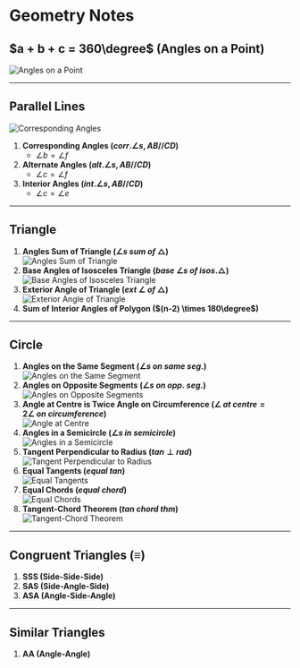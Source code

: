 # Geometry Notes

## $a + b + c = 360\degree$ (Angles on a Point)
![Angles on a Point](../img/angles-360.svg)

---

## Parallel Lines
 ![Corresponding Angles](../img/corresponding-angles.svg)
1. **Corresponding Angles ($corr.\angle s, AB // CD$)**  
	- $\angle b=\angle f$
2. **Alternate Angles ($alt.\angle s, AB // CD$)** 
	- $\angle c=\angle f$
3. **Interior Angles ($int.\angle s, AB // CD$)**
	- $\angle c=\angle e$

---

## Triangle
1. **Angles Sum of Triangle ($\angle s\ sum\ of\ \triangle$)**  
   ![Angles Sum of Triangle](../img/triangle-180-proof.svg)  
2. **Base Angles of Isosceles Triangle ($base\ \angle s\ of\ isos.\triangle$)**  
   ![Base Angles of Isosceles Triangle](../img/triangle-isosceles.svg)
3. **Exterior Angle of Triangle ($ext\ \angle\ of\ \triangle$)**  
   ![Exterior Angle of Triangle](../img/exterior-angle-theorem.svg)
4. **Sum of Interior Angles of Polygon ($(n-2) \times 180\degree$)** 

---

## Circle
1. **Angles on the Same Segment ($\angle s\ on\ same\ seg.$)**  
   ![Angles on the Same Segment](../img/inscribed-angle-2.svg)
2. **Angles on Opposite Segments ($\angle s\ on\ opp.\ seg.$)**  
   ![Angles on Opposite Segments](../img/quadrilateral-cyclic-2.svg)
3. **Angle at Centre is Twice Angle on Circumference ($\angle\ at\ centre = 2\angle\ on\ circumference$)**  
   ![Angle at Centre](../img/inscribed-angle-1.svg)
4. **Angles in a Semicircle ($\angle s\ in\ semicircle$)**  
   ![Angles in a Semicircle](../img/angle-semicircle-1.svg)
5. **Tangent Perpendicular to Radius ($tan\perp rad$)**  
   ![Tangent Perpendicular to Radius](../img/angle-tangent.svg)
6. **Equal Tangents ($equal\ tan$)**  
   ![Equal Tangents](../img/et.png)
7. **Equal Chords ($equal\ chord$)**  
   ![Equal Chords](../img/horda-65.png.webp)
8. **Tangent-Chord Theorem ($tan\ chord\ thm$)**  
   ![Tangent-Chord Theorem](../img/geetha-alternate-segment-theorem-01-1609154966.png)

---

## Congruent Triangles ($\equiv$)
1. **SSS (Side-Side-Side)**
2. **SAS (Side-Angle-Side)**
3. **ASA (Angle-Side-Angle)**

---

## Similar Triangles
1. **AA (Angle-Angle)**
